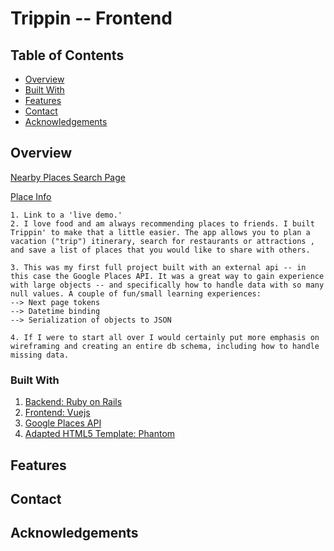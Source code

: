 # Trippin -- Frontend

## Table of Contents

- [Overview](#overview)
- [Built With](#built-with)
- [Features](#features)
- [Contact](#contact)
- [Acknowledgements](#acknowledgements)

## Overview

<!-- TODO: Add a screenshot of the live project.
public/images/Trippin1.png
 -->

[Nearby Places Search Page](/public/images/Trippin1.png?raw=true "Search Nearby Places")

[Place Info](/public/images/Trippin2.png?raw=true "Place Information")

    1. Link to a 'live demo.'
    2. I love food and am always recommending places to friends. I built Trippin' to make that a little easier. The app allows you to plan a vacation ("trip") itinerary, search for restaurants or attractions , and save a list of places that you would like to share with others.

    3. This was my first full project built with an external api -- in this case the Google Places API. It was a great way to gain experience with large objects -- and specifically how to handle data with so many null values. A couple of fun/small learning experiences:
    --> Next page tokens
    --> Datetime binding
    --> Serialization of objects to JSON

    4. If I were to start all over I would certainly put more emphasis on wireframing and creating an entire db schema, including how to handle missing data.

### Built With

1. [Backend: Ruby on Rails](https://rubyonrails.org/)
2. [Frontend: Vuejs](https://vuejs.org/)
3. [Google Places API](https://developers.google.com/maps/documentation/places/web-service/overview)
4. [Adapted HTML5 Template: Phantom](https://html5up.net/phantom)

## Features

<!-- TODO: List what specific 'user problems' that this application solves. -->

## Contact

<!-- TODO: Include icons and links to your RELEVANT, PROFESSIONAL 'DEV-ORIENTED' social media. LinkedIn and dev.to are minimum. -->

## Acknowledgements

<!-- TODO: List any blog posts, tutorials or plugins that you may have used to complete the project. Only list those that had a significant impact. Obviously, we all 'Google' stuff while working on our things, but maybe something in particular stood out as a 'major contributor' to your skill set for this project. -->
